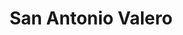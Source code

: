 ---
title: "San Antonio Valero"
url: /mountain-view/san-antonio-valero-san-antonio-road/
shop: car repair
---